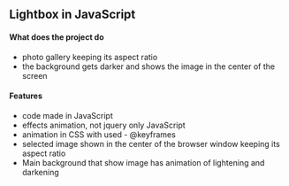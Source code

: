 ## Lightbox in JavaScript

#### What does the project do 
- photo gallery keeping its aspect ratio
- the background gets darker and shows the image in the center of the screen

#### Features
* code made in JavaScript
* effects animation, not jquery only JavaScript
* animation in CSS with used - @keyframes
* selected image shown in the center of the browser window keeping its aspect ratio
* Main background that show image has animation of lightening and darkening


